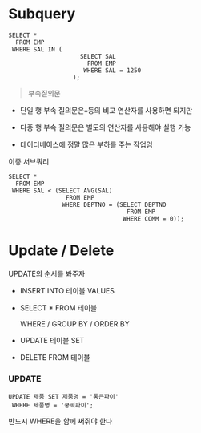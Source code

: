# Subquery

```mysql
SELECT * 
  FROM EMP
 WHERE SAL IN (
					SELECT SAL
					  FROM EMP
					 WHERE SAL = 1250
				  );
```

> 부속질의문

- 단일 행 부속 질의문은` = `등의 비교 연산자를 사용하면 되지만
- 다중 행 부속 질의문은 별도의 연산자를 사용해야 실행 가능

- 데이터베이스에 정말 많은 부하를 주는 작업임



이중 서브쿼리

```mysql
SELECT *
  FROM EMP
 WHERE SAL < (SELECT AVG(SAL)
				FROM EMP
			   WHERE DEPTNO = (SELECT DEPTNO
								 FROM EMP
								WHERE COMM = 0));
```



# Update / Delete

UPDATE의 순서를 봐주자



- INSERT INTO 테이블 VALUES

- SELECT * FROM 테이블

  WHERE / GROUP BY / ORDER BY

- UPDATE 테이블 SET

- DELETE FROM 테이블 



### UPDATE

```mysql
UPDATE 제품 SET 제품명 = '통큰파이' 
 WHERE 제품명 = '쿵떡파이';
```

반드시 WHERE을 함께 써줘야 한다

